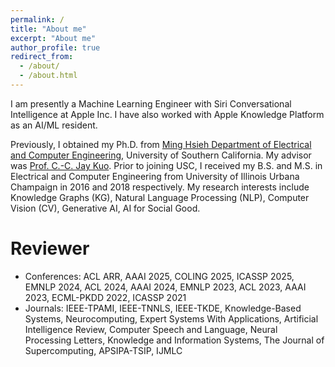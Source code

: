 ```yaml
---
permalink: /
title: "About me"
excerpt: "About me"
author_profile: true
redirect_from: 
  - /about/
  - /about.html
---
```


I am presently a Machine Learning Engineer with Siri Conversational Intelligence at Apple Inc. I have also worked with Apple Knowledge Platform as an AI/ML resident.

Previously, I obtained my Ph.D. from [Ming Hsieh Department of Electrical and Computer Engineering](https://minghsiehece.usc.edu/), University of Southern California. My advisor was [Prof. C.-C. Jay Kuo](https://mcl.usc.edu/people/cckuo/). Prior to joining USC, I received my B.S. and M.S. in Electrical and Computer Engineering from University of Illinois Urbana Champaign in 2016 and 2018 respectively. My research interests include Knowledge Graphs (KG), Natural Language Processing (NLP), Computer Vision (CV), Generative AI, AI for Social Good.

Reviewer
======
* Conferences: ACL ARR, AAAI 2025, COLING 2025, ICASSP 2025, EMNLP 2024, ACL 2024, AAAI 2024, EMNLP 2023, ACL 2023, AAAI 2023, ECML-PKDD 2022, ICASSP 2021
* Journals: IEEE-TPAMI, IEEE-TNNLS, IEEE-TKDE, Knowledge-Based Systems, Neurocomputing, Expert Systems With Applications, Artificial Intelligence Review, Computer Speech and Language, Neural Processing Letters, Knowledge and Information Systems, The Journal of Supercomputing, APSIPA-TSIP, IJMLC 